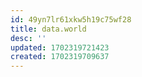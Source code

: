 ```yaml
---
id: 49yn7lr61xkw5h19c75wf28
title: data.world
desc: ''
updated: 1702319721423
created: 1702319709637
---
```


